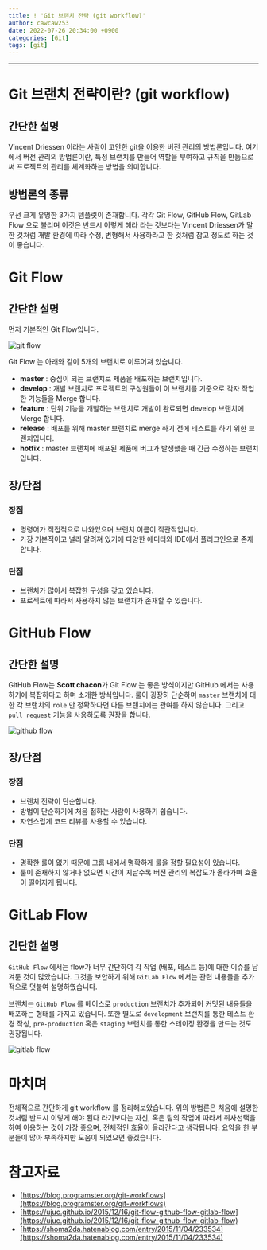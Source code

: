 ```yaml
---
title: ! 'Git 브랜치 전략 (git workflow)'
author: cawcaw253
date: 2022-07-26 20:34:00 +0900
categories: [Git]
tags: [git]
---
```


---
# Git 브랜치 전략이란? (git workflow)

## 간단한 설명

Vincent Driessen 이라는 사람이 고안한 git을 이용한 버전 관리의 방법론입니다.
여기에서 버전 관리의 방법론이란, 특정 브랜치를 만들어 역할을 부여하고 규칙을 만듦으로써 프로젝트의 관리를 체계화하는 방법을 의미합니다.

## 방법론의 종류

우선 크게 유명한 3가지 템플릿이 존재합니다.
각각 Git Flow, GitHub Flow, GitLab Flow 으로 불리며 이것은 반드시 이렇게 해라 라는 것보다는 Vincent Driessen가 말한 것처럼 개발 환경에 따라 수정, 변형해서 사용하라고 한 것처럼 참고 정도로 하는 것이 좋습니다.

# Git Flow

## 간단한 설명

먼저 기본적인 Git Flow입니다.

![git flow](posts/20220726/git-flow.png)

Git Flow 는 아래와 같이 5개의 브랜치로 이루어져 있습니다.

- **master** : 중심이 되는 브랜치로 제품을 배포하는 브랜치입니다.
- **develop** : 개발 브랜치로 프로젝트의 구성원들이 이 브랜치를 기준으로 각자 작업한 기능들을 Merge 합니다.
- **feature** : 단위 기능을 개발하는 브랜치로 개발이 완료되면 develop 브랜치에 Merge 합니다.
- **release** : 배포를 위해 master 브랜치로 merge 하기 전에 테스트를 하기 위한 브랜치입니다.
- **hotfix** : master 브랜치에 배포된 제품에 버그가 발생했을 때 긴급 수정하는 브랜치입니다.

## 장/단점

### 장점

- 명령어가 직접적으로 나와있으며 브랜치 이름이 직관적입니다.
- 가장 기본적이고 널리 알려져 있기에 다양한 에디터와 IDE에서 플러그인으로 존재합니다.

### 단점

- 브랜치가 많아서 복잡한 구성을 갖고 있습니다.
- 프로젝트에 따라서 사용하지 않는 브랜치가 존재할 수 있습니다.

# GitHub Flow

## 간단한 설명

GitHub Flow는 **Scott chacon**가 Git Flow 는 좋은 방식이지만 GitHub 에서는 사용하기에 복잡하다고 하며 소개한 방식입니다.
룰이 굉장히 단순하며 `master` 브랜치에 대한 각 브랜치의 `role` 만 정확하다면 다른 브랜치에는 관여를 하지 않습니다.
그리고 `pull request` 기능을 사용하도록 권장을 합니다.

![github flow](posts/20220726/github-flow.png)

## 장/단점

### 장점

- 브랜치 전략이 단순합니다.
- 방법이 단순하기에 처음 접하는 사람이 사용하기 쉽습니다.
- 자연스럽게 코드 리뷰를 사용할 수 있습니다.

### 단점

- 명확한 룰이 없기 때문에 그룹 내에서 명확하게 룰을 정할 필요성이 있습니다.
- 룰이 존재하지 않거나 없으면 시간이 지날수록 버전 관리의 복잡도가 올라가며 효율이 떨어지게 됩니다.

# GitLab Flow

## 간단한 설명

`GitHub Flow` 에서는 flow가 너무 간단하여 각 작업 (배포, 테스트 등)에 대한 이슈를 남겨둔 것이 많았습니다.
그것을 보안하기 위해 `GitLab Flow` 에서는 관련 내용들을 추가적으로 덧붙여 설명하였습니다.

브랜치는 `GitHub Flow` 를 베이스로 `production` 브랜치가 추가되어 커밋된 내용들을 배포하는 형태를 가지고 있습니다.
또한 별도로 `development` 브랜치를 통한 테스트 환경 작성, `pre-production` 혹은 `staging` 브랜치를 통한 스테이징 환경을 만드는 것도 권장됩니다.

![gitlab flow](posts/20220726/gitlab-flow.png)

# 마치며

전체적으로 간단하게 git workflow 를 정리해보았습니다.
위의 방법론은 처음에 설명한 것처럼 반드시 이렇게 해야 된다 라기보다는 자신, 혹은 팀의 작업에 따라서 취사선택을 하여 이용하는 것이 가장 좋으며, 전체적인 효율이 올라간다고 생각됩니다.
요약을 한 부분들이 많아 부족하지만 도움이 되었으면 좋겠습니다.

# 참고자료

- [https://blog.programster.org/git-workflows](https://blog.programster.org/git-workflows)
- [https://ujuc.github.io/2015/12/16/git-flow-github-flow-gitlab-flow](https://ujuc.github.io/2015/12/16/git-flow-github-flow-gitlab-flow)
- [https://shoma2da.hatenablog.com/entry/2015/11/04/233534](https://shoma2da.hatenablog.com/entry/2015/11/04/233534)